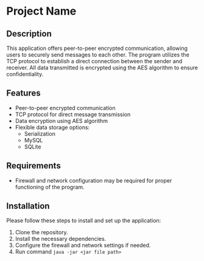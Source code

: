 # Project Name

## Description

This application offers peer-to-peer encrypted communication, allowing users to securely send messages to each other. The program utilizes the TCP protocol to establish a direct connection between the sender and receiver. All data transmitted is encrypted using the AES algorithm to ensure confidentiality.

## Features

- Peer-to-peer encrypted communication
- TCP protocol for direct message transmission
- Data encryption using AES algorithm
- Flexible data storage options:
  - Serialization
  - MySQL
  - SQLite

## Requirements

- Firewall and network configuration may be required for proper functioning of the program.

## Installation

Please follow these steps to install and set up the application:

1. Clone the repository.
2. Install the necessary dependencies.
3. Configure the firewall and network settings if needed.
4. Run command `java -jar <jar file path>`

